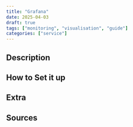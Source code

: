 ```yaml
---
title: "Grafana"
date: 2025-04-03
draft: true
tags: ["monitoring", "visualisation", "guide"]
categories: ["service"]
---
```

## Description

## How to Set it up

## Extra

## Sources
